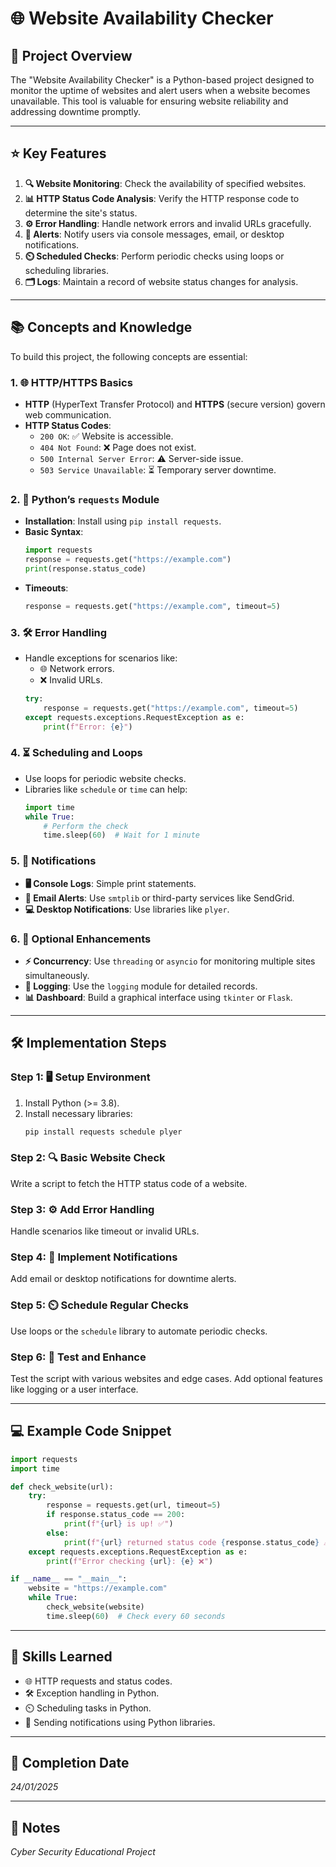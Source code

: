 # 🌐 Website Availability Checker

## 📝 Project Overview
The "Website Availability Checker" is a Python-based project designed to monitor the uptime of websites and alert users when a website becomes unavailable. This tool is valuable for ensuring website reliability and addressing downtime promptly.

---

## ⭐ Key Features
1. **🔍 Website Monitoring**: Check the availability of specified websites.
2. **📊 HTTP Status Code Analysis**: Verify the HTTP response code to determine the site's status.
3. **⚙️ Error Handling**: Handle network errors and invalid URLs gracefully.
4. **🔔 Alerts**: Notify users via console messages, email, or desktop notifications.
5. **⏲️ Scheduled Checks**: Perform periodic checks using loops or scheduling libraries.
6. **🗂️ Logs**: Maintain a record of website status changes for analysis.

---

## 📚 Concepts and Knowledge
To build this project, the following concepts are essential:

### 1. 🌐 HTTP/HTTPS Basics
- **HTTP** (HyperText Transfer Protocol) and **HTTPS** (secure version) govern web communication.
- **HTTP Status Codes**:
  - `200 OK`: ✅ Website is accessible.
  - `404 Not Found`: ❌ Page does not exist.
  - `500 Internal Server Error`: ⚠️ Server-side issue.
  - `503 Service Unavailable`: ⏳ Temporary server downtime.

### 2. 🐍 Python’s `requests` Module
- **Installation**: Install using `pip install requests`.
- **Basic Syntax**:
  ```python
  import requests
  response = requests.get("https://example.com")
  print(response.status_code)
  ```
- **Timeouts**:
  ```python
  response = requests.get("https://example.com", timeout=5)
  ```

### 3. 🛠️ Error Handling
- Handle exceptions for scenarios like:
  - 🌐 Network errors.
  - ❌ Invalid URLs.
  ```python
  try:
      response = requests.get("https://example.com", timeout=5)
  except requests.exceptions.RequestException as e:
      print(f"Error: {e}")
  ```

### 4. ⏳ Scheduling and Loops
- Use loops for periodic website checks.
- Libraries like `schedule` or `time` can help:
  ```python
  import time
  while True:
      # Perform the check
      time.sleep(60)  # Wait for 1 minute
  ```

### 5. 🔔 Notifications
- **🖥️ Console Logs**: Simple print statements.
- **📧 Email Alerts**: Use `smtplib` or third-party services like SendGrid.
- **💻 Desktop Notifications**: Use libraries like `plyer`.

### 6. 🚀 Optional Enhancements
- **⚡ Concurrency**: Use `threading` or `asyncio` for monitoring multiple sites simultaneously.
- **📝 Logging**: Use the `logging` module for detailed records.
- **📊 Dashboard**: Build a graphical interface using `tkinter` or `Flask`.

---

## 🛠️ Implementation Steps

### Step 1: 🖥️ Setup Environment
1. Install Python (>= 3.8).
2. Install necessary libraries:
   ```bash
   pip install requests schedule plyer
   ```

### Step 2: 🔍 Basic Website Check
Write a script to fetch the HTTP status code of a website.

### Step 3: ⚙️ Add Error Handling
Handle scenarios like timeout or invalid URLs.

### Step 4: 🔔 Implement Notifications
Add email or desktop notifications for downtime alerts.

### Step 5: ⏲️ Schedule Regular Checks
Use loops or the `schedule` library to automate periodic checks.

### Step 6: 🧪 Test and Enhance
Test the script with various websites and edge cases. Add optional features like logging or a user interface.

---

## 💻 Example Code Snippet
```python
import requests
import time

def check_website(url):
    try:
        response = requests.get(url, timeout=5)
        if response.status_code == 200:
            print(f"{url} is up! ✅")
        else:
            print(f"{url} returned status code {response.status_code} ⚠️")
    except requests.exceptions.RequestException as e:
        print(f"Error checking {url}: {e} ❌")

if __name__ == "__main__":
    website = "https://example.com"
    while True:
        check_website(website)
        time.sleep(60)  # Check every 60 seconds
```

---

## 🧠 Skills Learned
- 🌐 HTTP requests and status codes.
- 🛠️ Exception handling in Python.
- ⏲️ Scheduling tasks in Python.
- 🔔 Sending notifications using Python libraries.

---

## 📅 Completion Date
_24/01/2025_

---

## 📝 Notes
_Cyber Security Educational Project_

